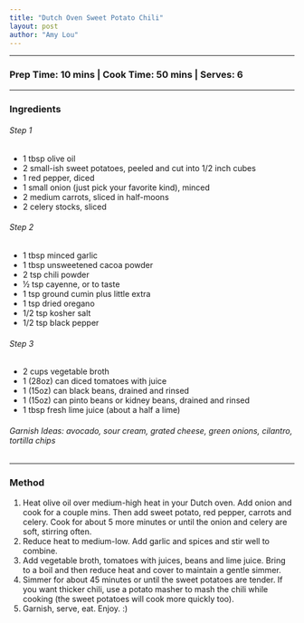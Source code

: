 ```yaml
---
title: "Dutch Oven Sweet Potato Chili"
layout: post
author: "Amy Lou"
---
```


---
### Prep Time: 10 mins | Cook Time: 50 mins | Serves: 6
---

### Ingredients

###### Step 1
- 1 tbsp olive oil
- 2 small-ish sweet potatoes, peeled and cut into 1/2 inch cubes
- 1 red pepper, diced
- 1 small onion (just pick your favorite kind), minced
- 2 medium carrots, sliced in half-moons
- 2 celery stocks, sliced


###### Step 2
- 1 tbsp minced garlic
- 1 tbsp unsweetened cacoa powder
- 2 tsp chili powder
- ½ tsp cayenne, or to taste
- 1 tsp ground cumin plus little extra
- 1 tsp dried oregano
- 1/2 tsp kosher salt
- 1/2 tsp black pepper


###### Step 3
- 2 cups vegetable broth 
- 1 (28oz) can diced tomatoes with juice
- 1 (15oz) can black beans, drained and rinsed
- 1 (15oz) can pinto beans or kidney beans, drained and rinsed
- 1 tbsp fresh lime juice (about a half a lime)


###### Garnish Ideas: avocado, sour cream, grated cheese, green onions, cilantro, tortilla chips

---

### Method
1. Heat olive oil over medium-high heat in your Dutch oven. Add onion and cook for a couple mins. Then add sweet potato, red pepper, carrots and celery. Cook for about 5 more minutes or until the onion and celery are soft, stirring often. 
2. Reduce heat to medium-low. Add garlic and spices and stir well to combine.
3. Add vegetable broth, tomatoes with juices, beans and lime juice. Bring to a boil and then reduce heat and cover to maintain a gentle simmer.
4. Simmer for about 45 minutes or until the sweet potatoes are tender. If you want thicker chili, use a potato masher to mash the chili while cooking (the sweet potatoes will cook more quickly too).
5. Garnish, serve, eat. Enjoy. :)
